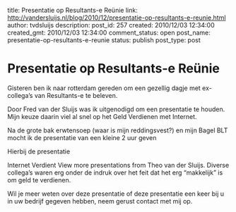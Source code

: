 title: Presentatie op Resultants-e Reünie
link: http://vandersluijs.nl/blog/2010/12/presentatie-op-resultants-e-reunie.html
author: tvdsluijs
description: 
post_id: 257
created: 2010/12/03 12:34:00
created_gmt: 2010/12/03 12:34:00
comment_status: open
post_name: presentatie-op-resultants-e-reunie
status: publish
post_type: post

# Presentatie op Resultants-e Reünie

Gisteren ben ik naar rotterdam gereden om een gezellig dagje met ex-collega’s van Resultants-e te beleven.  
  
Door Fred van der Sluijs was ik uitgenodigd om een presentatie te houden. Mijn keuze daarin viel al snel op het Geld Verdienen met Internet.  
  
Na de grote bak erwtensoep (waar is mijn reddingsvest?) en mijn Bagel BLT mocht ik de presentatie van een kleine 2 uur geven  
  
Hierbij de presentatie  
  
Internet Verdient View more presentations from Theo van der Sluijs. Diverse collega’s waren erg onder de indruk over het feit dat het erg “makkelijk” is om geld te verdienen.  
  
Wil je meer weten over deze presentatie of deze presentatie een keer bij u in uw bedrijf gegeven hebben, neem gerust contact met mij op.